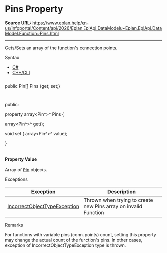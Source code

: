 # Pins Property

**Source URL:** https://www.eplan.help/en-us/Infoportal/Content/api/2026/Eplan.EplApi.DataModelu~Eplan.EplApi.DataModel.Function~Pins.html

---

Gets/Sets an array of the function's connection points.

Syntax

- [C#](#i-syntax-CS)
- [C++/CLI](#i-syntax-CPP2005)

```
```
public Pin[] Pins {get; set;}
```
```

```
```
public:

property array<Pin^>^ Pins {

   array<Pin^>^ get();

   void set (    array<Pin^>^ value);

}
```
```

#### Property Value

Array of [Pin](Eplan.EplApi.DataModelu~Eplan.EplApi.DataModel.Pin.html) objects.

Exceptions

| Exception | Description |
| --- | --- |
| [IncorrectObjectTypeException](Eplan.EplApi.DataModelu~Eplan.EplApi.DataModel.IncorrectObjectTypeException.html) | Thrown when trying to create new Pins array on invalid Function |

Remarks

For functions with variable pins (conn. points) count, setting this property may change the actual count of the function's pins. In other cases, exception of IncorrectObjectTypeException type is thrown.
